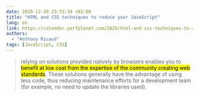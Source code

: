 ```yaml
---
date: 2020-12-30 23:53:34 +02:00
title: "HTML and CSS techniques to reduce your JavaScript"
lang: en
link: https://calendar.perfplanet.com/2020/html-and-css-techniques-to-reduce-your-javascript
authors:
  - "Anthony Ricaud"
tags: [JavaScript, CSS]
---
```


> relying on solutions provided natively by browsers enables you to <mark>benefit at low cost from the expertise of the community creating web standards</mark>. These solutions generally have the advantage of using less code, thus reducing maintenance efforts for a development team (for example, no need to update the libraries used).
